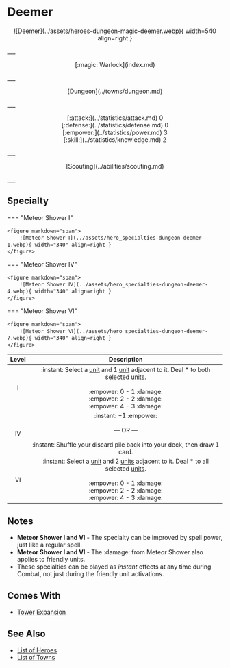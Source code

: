 # Deemer

<p style="text-align: center;" markdown>![Deemer](../assets/heroes-dungeon-magic-deemer.webp){ width=540 align=right }</p>
___
<p style="text-align: center;" markdown>[:magic: Warlock](index.md)</p>
___
<p style="text-align: center;" markdown>[Dungeon](../towns/dungeon.md)</p>
___

<p style="text-align: center;" markdown>[:attack:](../statistics/attack.md)&nbsp;0</br>[:defense:](../statistics/defense.md)&nbsp;0</br>[:empower:](../statistics/power.md)&nbsp;3</br>[:skill:](../statistics/knowledge.md)&nbsp;2</p>
___
<p style="text-align: center;" markdown>[Scouting](../abilities/scouting.md)</p>
___

## Specialty

=== "Meteor Shower Ⅰ"

    <figure markdown="span">
        ![Meteor Shower Ⅰ](../assets/hero_specialties-dungeon-deemer-1.webp){ width="340" align=right }
    </figure>

=== "Meteor Shower Ⅳ"

    <figure markdown="span">
        ![Meteor Shower Ⅳ](../assets/hero_specialties-dungeon-deemer-4.webp){ width="340" align=right }
    </figure>

=== "Meteor Shower Ⅵ"

    <figure markdown="span">
        ![Meteor Shower Ⅵ](../assets/hero_specialties-dungeon-deemer-7.webp){ width="340" align=right }
    </figure>


| Level | Description |
| :---: | :---: |
| Ⅰ | :instant: Select a [unit](../units/index.md) and 1 [unit](../units/index.md) adjacent to it. Deal \* to both selected [units](../units/index.md).<br><br> :empower: 0 - 1 :damage:<br>:empower: 2 - 2 :damage:<br>:empower: 4 - 3 :damage: |
| Ⅳ | :instant: +1 :empower:<br><br>— OR —<br><br>:instant: Shuffle your discard pile back into your deck, then draw 1 card. |
| Ⅵ | :instant: Select a [unit](../units/index.md) and 2 [units](../units/index.md) adjacent to it. Deal \* to all selected [units](../units/index.md).<br><br> :empower: 0 - 1 :damage:<br>:empower: 2 - 2 :damage:<br>:empower: 4 - 3 :damage: |


## Notes

- **Meteor Shower Ⅰ and Ⅵ** - The specialty can be improved by spell power, just like a regular spell.
- **Meteor Shower Ⅰ and Ⅵ** - The :damage: from Meteor Shower also applies to friendly units.
- These specialties can be played as *instant* effects at any time during Combat, not just during the friendly unit activations.


## Comes With

- [Tower Expansion](../content/tower_expansion.md)


## See Also

- [List of Heroes](index.md)
- [List of Towns](../towns/index.md)

